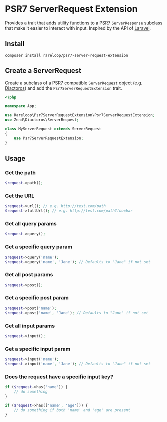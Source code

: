 # PSR7 ServerRequest Extension

Provides a trait that adds utility functions to a PSR7 `ServerResponse` subclass that make it easier to interact with input. Inspired by the API of [Laravel](https://laravel.com/docs/5.6/requests).

## Install

`composer install rareloop/psr7-server-request-extension`

## Create a ServerRequest

Create a subclass of a PSR7 compatible `ServerRequest` object (e.g. [Diactoros](https://github.com/zendframework/zend-diactoros)) and add the `Psr7ServerRequestExtension` trait.

```php
<?php

namespace App;

use Rareloop\Psr7ServerRequestExtension\Psr7ServerRequestExtension;
use Zend\Diactoros\ServerRequest;

class MyServerRequest extends ServerRequest
{
    use Psr7ServerRequestExtension;
}
```

## Usage

### Get the path

```php
$request->path();
```

### Get the URL

```php
$request->url(); // e.g. http://test.com/path
$request->fullUrl(); // e.g. http://test.com/path?foo=bar
```

### Get all query params

```php
$request->query();
```

### Get a specific query param

```php
$request->query('name');
$request->query('name', 'Jane'); // Defaults to "Jane" if not set
```

### Get all post params

```php
$request->post();
```

### Get a specific post param

```php
$request->post('name');
$request->post('name', 'Jane'); // Defaults to "Jane" if not set
```

### Get all input params

```php
$request->input();
```

### Get a specific input param

```php
$request->input('name');
$request->input('name', 'Jane'); // Defaults to "Jane" if not set
```

### Does the request have a specific input key?

```php
if ($request->has('name')) {
    // do something
}

if ($request->has(['name', 'age'])) {
    // do something if both 'name' and 'age' are present
}
```
